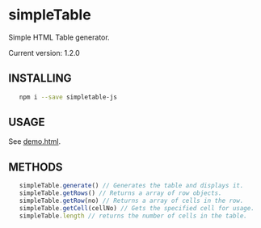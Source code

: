 # simpleTable
 
 Simple HTML Table generator.

 Current version: 1.2.0

 ## INSTALLING

 ```bash
    npm i --save simpletable-js
```
 ## USAGE
 
 See [demo.html](./test/demo.html).

 ## METHODS

 ```js
    simpleTable.generate() // Generates the table and displays it.
    simpleTable.getRows() // Returns a array of row objects.
    simpleTable.getRow(no) // Returns a array of cells in the row.
    simpleTable.getCell(cellNo) // Gets the specified cell for usage.
    simpleTable.length // returns the number of cells in the table.
```
